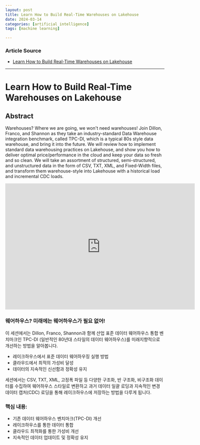 ```yaml
---
layout: post
title: Learn How to Build Real-Time Warehouses on Lakehouse
date: 2024-03-14
categories: [artificial intelligence]
tags: [machine learning]

---
```


### Article Source


* [Learn How to Build Real-Time Warehouses on Lakehouse](https://www.youtube.com/watch?v=zMbeP6Zc_Xk)

---

# Learn How to Build Real-Time Warehouses on Lakehouse


## Abstract
Warehouses? Where we are going, we won't need warehouses!  Join Dillon, Franco, and Shannon as they take an industry-standard Data Warehouse integration benchmark, called TPC-DI, which is a typical 80s style data warehouse, and bring it into the future.  We will review how to implement standard data warehousing practices on Lakehouse, and show you how to deliver optimal price/performance in the cloud and keep your data so fresh and so clean.  We will take an assortment of structured, semi-structured, and unstructured data in the form of CSV, TXT, XML, and Fixed-Width files, and transform them warehouse-style into Lakehouse with a historical load and incremental CDC loads.  


<iframe width="600" height="400" src="https://www.youtube.com/embed/zMbeP6Zc_Xk?si=kR26jdzxnNGgktJj" title="YouTube video player" frameborder="0" allow="accelerometer; autoplay; clipboard-write; encrypted-media; gyroscope; picture-in-picture; web-share" allowfullscreen></iframe>


### 웨어하우스? 미래에는 웨어하우스가 필요 없어!
이 세션에서는 Dillon, Franco, Shannon과 함께 산업 표준 데이터 웨어하우스 통합 벤치마크인 TPC-DI (일반적인 80년대 스타일의 데이터 웨어하우스)를 미래지향적으로 개선하는 방법을 알아봅니다.

* 레이크하우스에서 표준 데이터 웨어하우징 실행 방법
* 클라우드에서 최적의 가성비 달성
* 데이터의 지속적인 신선함과 정확성 유지


세션에서는 CSV, TXT, XML, 고정폭 파일 등 다양한 구조화, 반 구조화, 비구조화 데이터를 수집하여 웨어하우스 스타일로 변환하고 과거 데이터 일괄 로딩과 지속적인 변경 데이터 캡처(CDC) 로딩을 통해 레이크하우스에 저장하는 방법을 다루게 됩니다.

### 핵심 내용:

* 기존 데이터 웨어하우스 벤치마크(TPC-DI) 개선
* 레이크하우스를 통한 데이터 통합
* 클라우드 최적화를 통한 가성비 개선
* 지속적인 데이터 업데이트 및 정확성 유지
